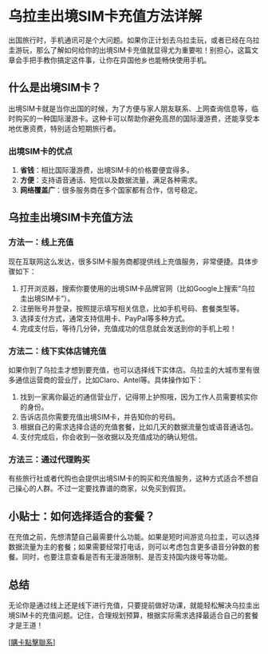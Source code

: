 # 乌拉圭出境SIM卡充值方法详解

出国旅行时，手机通讯可是个大问题。如果你正计划去乌拉圭玩，或者已经在乌拉圭游玩，那么了解如何给你的出境SIM卡充值就显得尤为重要啦！别担心，这篇文章会手把手教你搞定这件事，让你在异国他乡也能畅快使用手机。

## 什么是出境SIM卡？

出境SIM卡就是当你出国的时候，为了方便与家人朋友联系、上网查询信息等，临时购买的一种国际漫游卡。这种卡可以帮助你避免高昂的国际漫游费，还能享受本地优惠资费，特别适合短期旅行者。

### 出境SIM卡的优点
1. **省钱**：相比国际漫游费，出境SIM卡的价格要便宜得多。
2. **方便**：支持语音通话、短信以及数据流量，满足各种需求。
3. **网络覆盖广**：很多服务商在多个国家都有合作，信号稳定。

## 乌拉圭出境SIM卡充值方法

### 方法一：线上充值
现在互联网这么发达，很多SIM卡服务商都提供线上充值服务，非常便捷。具体步骤如下：

1. 打开浏览器，搜索你要使用的出境SIM卡品牌官网（比如Google上搜索“乌拉圭出境SIM卡”）。
2. 注册账号并登录，按照提示填写相关信息，比如手机号码、套餐类型等。
3. 选择支付方式，通常支持信用卡、PayPal等多种方式。
4. 完成支付后，等待几分钟，充值成功的信息就会发送到你的手机上啦！

### 方法二：线下实体店铺充值
如果你到了乌拉圭才想到要充值，也可以选择线下实体店。乌拉圭的大城市里有很多通信运营商的营业厅，比如Claro、Antel等。具体操作如下：

1. 找到一家离你最近的通信营业厅，记得带上护照哦，因为工作人员需要核实你的身份。
2. 告诉店员你需要充值出境SIM卡，并告知你的号码。
3. 根据自己的需求选择合适的充值套餐，比如几天的数据流量包或语音通话包。
4. 支付完成后，你会收到一张收据以及充值成功的确认短信。

### 方法三：通过代理购买
有些旅行社或者代购也会提供出境SIM卡的购买和充值服务，这种方式适合不想自己操心的人群。不过一定要找靠谱的商家，以免买到假货。

## 小贴士：如何选择适合的套餐？
在充值之前，先想清楚自己最需要什么功能。如果是短时间游览乌拉圭，可以选择数据流量为主的套餐；如果需要经常打电话，则可以考虑包含更多语音分钟数的套餐。同时，也要注意查看是否有无漫游限制、是否支持国内拨号等功能。

## 总结
无论你是通过线上还是线下进行充值，只要提前做好功课，就能轻松解决乌拉圭出境SIM卡的充值问题。记住，合理规划预算，根据实际需求选择最适合自己的套餐才是王道！

[[購卡點擊聯系](https://t.me/s/SXDXQF)]
